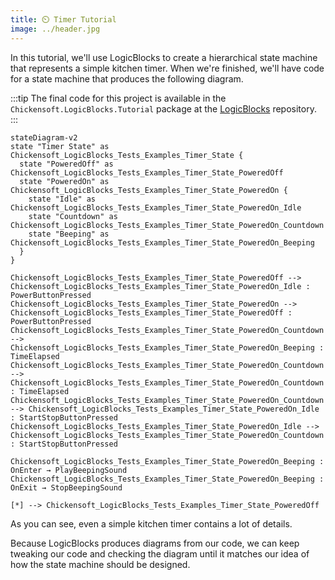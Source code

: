 ```yaml
---
title: ⏲️ Timer Tutorial
image: ../header.jpg
---
```


In this tutorial, we'll use LogicBlocks to create a hierarchical state machine that represents a simple kitchen timer. When we're finished, we'll have code for a state machine that produces the following diagram.

:::tip
The final code for this project is available in the `Chickensoft.LogicBlocks.Tutorial` package at the [LogicBlocks] repository.
:::

```mermaid
stateDiagram-v2
state "Timer State" as Chickensoft_LogicBlocks_Tests_Examples_Timer_State {
  state "PoweredOff" as Chickensoft_LogicBlocks_Tests_Examples_Timer_State_PoweredOff
  state "PoweredOn" as Chickensoft_LogicBlocks_Tests_Examples_Timer_State_PoweredOn {
    state "Idle" as Chickensoft_LogicBlocks_Tests_Examples_Timer_State_PoweredOn_Idle
    state "Countdown" as Chickensoft_LogicBlocks_Tests_Examples_Timer_State_PoweredOn_Countdown
    state "Beeping" as Chickensoft_LogicBlocks_Tests_Examples_Timer_State_PoweredOn_Beeping
  }
}

Chickensoft_LogicBlocks_Tests_Examples_Timer_State_PoweredOff --> Chickensoft_LogicBlocks_Tests_Examples_Timer_State_PoweredOn_Idle : PowerButtonPressed
Chickensoft_LogicBlocks_Tests_Examples_Timer_State_PoweredOn --> Chickensoft_LogicBlocks_Tests_Examples_Timer_State_PoweredOff : PowerButtonPressed
Chickensoft_LogicBlocks_Tests_Examples_Timer_State_PoweredOn_Countdown --> Chickensoft_LogicBlocks_Tests_Examples_Timer_State_PoweredOn_Beeping : TimeElapsed
Chickensoft_LogicBlocks_Tests_Examples_Timer_State_PoweredOn_Countdown --> Chickensoft_LogicBlocks_Tests_Examples_Timer_State_PoweredOn_Countdown : TimeElapsed
Chickensoft_LogicBlocks_Tests_Examples_Timer_State_PoweredOn_Countdown --> Chickensoft_LogicBlocks_Tests_Examples_Timer_State_PoweredOn_Idle : StartStopButtonPressed
Chickensoft_LogicBlocks_Tests_Examples_Timer_State_PoweredOn_Idle --> Chickensoft_LogicBlocks_Tests_Examples_Timer_State_PoweredOn_Countdown : StartStopButtonPressed

Chickensoft_LogicBlocks_Tests_Examples_Timer_State_PoweredOn_Beeping : OnEnter → PlayBeepingSound
Chickensoft_LogicBlocks_Tests_Examples_Timer_State_PoweredOn_Beeping : OnExit → StopBeepingSound

[*] --> Chickensoft_LogicBlocks_Tests_Examples_Timer_State_PoweredOff
```

As you can see, even a simple kitchen timer contains a lot of details.

Because LogicBlocks produces diagrams from our code, we can keep tweaking our code and checking the diagram until it matches our idea of how the state machine should be designed.

[LogicBlocks]: https://github.com/chickensoft-games/LogicBlocks/
